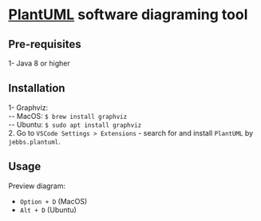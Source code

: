# [PlantUML](https://plantuml.com/)  software diagraming tool

## Pre-requisites
1- Java 8 or higher  

## Installation
1- Graphviz:       
 -- MacOS: `$ brew install graphviz`  
 -- Ubuntu: `$ sudo apt install graphviz`  
2. Go to `VSCode Settings > Extensions` - search for and install `PlantUML` by `jebbs.plantuml`.

## Usage
Preview diagram:            
- `Option + D` (MacOS)   
- `Alt + D` (Ubuntu)   

